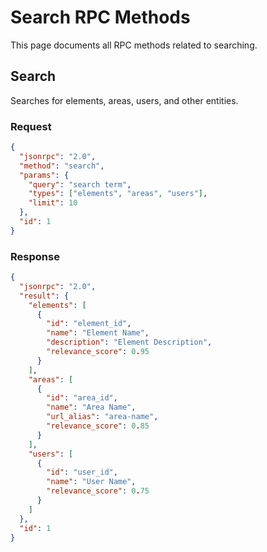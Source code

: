 
# Search RPC Methods

This page documents all RPC methods related to searching.

## Search

Searches for elements, areas, users, and other entities.

### Request

```json
{
  "jsonrpc": "2.0",
  "method": "search",
  "params": {
    "query": "search term",
    "types": ["elements", "areas", "users"],
    "limit": 10
  },
  "id": 1
}
```

### Response

```json
{
  "jsonrpc": "2.0",
  "result": {
    "elements": [
      {
        "id": "element_id",
        "name": "Element Name",
        "description": "Element Description",
        "relevance_score": 0.95
      }
    ],
    "areas": [
      {
        "id": "area_id",
        "name": "Area Name",
        "url_alias": "area-name",
        "relevance_score": 0.85
      }
    ],
    "users": [
      {
        "id": "user_id",
        "name": "User Name",
        "relevance_score": 0.75
      }
    ]
  },
  "id": 1
}
```
